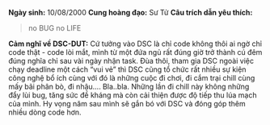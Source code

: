 **Ngày sinh:** 10/08/2000
**Cung hoàng đạo:** Sư Tử
**Câu trích dẫn yêu thích:**
> no BUG no LIFE

**Cảm nghĩ về DSC-DUT:** Cứ tưởng vào DSC là chỉ code không thôi ai ngờ chỉ code thật - code lòi mắt, mình từ một đứa ngủ rất đúng giờ trở thành cú đêm đúng nghĩa chỉ sau vài ngày nhận task. Đùa thôi, tham gia DSC ngoài việc chạy deadline một cách “vui vẻ” thì DSC cũng tổ chức rất nhiều sự kiện công nghệ bổ ích cùng với đó là những cuộc đi chơi, đi cắm trại chill cùng mấy bãi phân bò, đi nhậu…. Bla..bla. Những lần đi chill này không những đẩy lùi bug, tăng sức đề kháng mà còn cải thiện được độ tiếp thu lúa mạch của mình. Hy vọng năm sau mình sẽ gắn bó với DSC và đóng góp thêm nhiều dòng code hơn.
